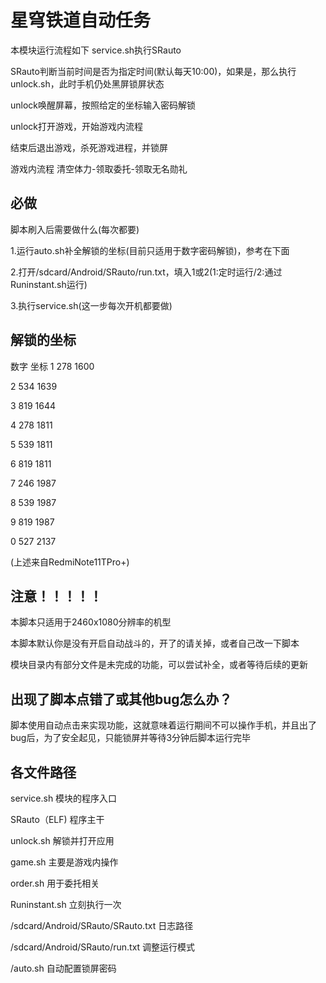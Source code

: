 # 星穹铁道自动任务

本模块运行流程如下
service.sh执行SRauto  

SRauto判断当前时间是否为指定时间(默认每天10:00)，如果是，那么执行unlock.sh，此时手机仍处黑屏锁屏状态  

unlock唤醒屏幕，按照给定的坐标输入密码解锁  

unlock打开游戏，开始游戏内流程  

结束后退出游戏，杀死游戏进程，并锁屏

游戏内流程
    清空体力-领取委托-领取无名勋礼

## 必做
脚本刷入后需要做什么(每次都要)  

1.运行auto.sh补全解锁的坐标(目前只适用于数字密码解锁)，参考在下面  

2.打开/sdcard/Android/SRauto/run.txt，填入1或2(1:定时运行/2:通过Runinstant.sh运行)  

3.执行service.sh(这一步每次开机都要做)

## 解锁的坐标
数字 坐标
1 278 1600  

2 534 1639  

3 819 1644  

4 278 1811  

5 539 1811  

6 819 1811  

7 246 1987  

8 539 1987  

9 819 1987  

0 527 2137  

(上述来自RedmiNote11TPro+)


## 注意！！！！！
本脚本只适用于2460x1080分辨率的机型  

本脚本默认你是没有开启自动战斗的，开了的请关掉，或者自己改一下脚本  

模块目录内有部分文件是未完成的功能，可以尝试补全，或者等待后续的更新  



## 出现了脚本点错了或其他bug怎么办？
脚本使用自动点击来实现功能，这就意味着运行期间不可以操作手机，并且出了bug后，为了安全起见，只能锁屏并等待3分钟后脚本运行完毕

## 各文件路径
service.sh                      模块的程序入口  

SRauto（ELF)                         程序主干  

unlock.sh                       解锁并打开应用  

game.sh                       主要是游戏内操作  

order.sh                         用于委托相关  

Runinstant.sh                    立刻执行一次  

/sdcard/Android/SRauto/SRauto.txt   日志路径  

/sdcard/Android/SRauto/run.txt   调整运行模式 

/auto.sh                     自动配置锁屏密码 
